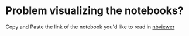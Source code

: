 # Problem visualizing the notebooks?

Copy and Paste the link of the notebook you'd like to read in [nbviewer](https://nbviewer.jupyter.org/)